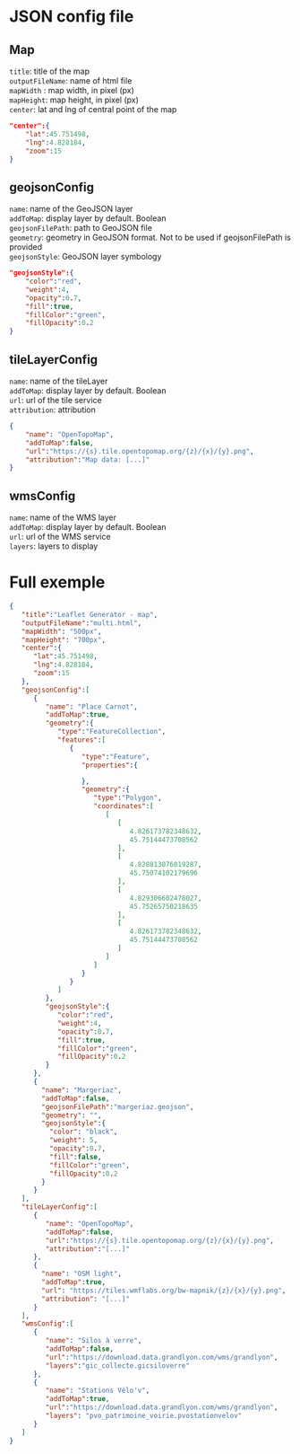 # JSON config file

## Map  
`title`: title of the map  
`outputFileName`: name of html file  
`mapWidth` : map width, in pixel (px)  
`mapHeight`: map height, in pixel (px)  
`center`: lat and lng of central point of the map  

```json
"center":{  
    "lat":45.751498,
    "lng":4.828184,
    "zoom":15
}
```

## geojsonConfig  
`name`: name of the GeoJSON layer  
`addToMap`: display layer by default. Boolean  
`geojsonFilePath`: path to GeoJSON file  
`geometry`: geometry in GeoJSON format. Not to be used if geojsonFilePath is provided  
`geojsonStyle`: GeoJSON layer symbology  

```json
"geojsonStyle":{  
    "color":"red",
    "weight":4,
    "opacity":0.7,
    "fill":true,
    "fillColor":"green",
    "fillOpacity":0.2
}
```

## tileLayerConfig  
`name`: name of the tileLayer  
`addToMap`: display layer by default. Boolean  
`url`: url of the tile service  
`attribution`: attribution  

```json
{  
    "name": "OpenTopoMap",
    "addToMap":false,
    "url":"https://{s}.tile.opentopomap.org/{z}/{x}/{y}.png",
    "attribution":"Map data: [...]"
} 
```

## wmsConfig  
`name`: name of the WMS layer  
`addToMap`: display layer by default. Boolean  
`url`: url of the WMS service  
`layers`: layers to display  

# Full exemple
```json
{  
   "title":"Leaflet Generator - map",
   "outputFileName":"multi.html",
   "mapWidth": "500px",
   "mapHeight": "700px",
   "center":{  
      "lat":45.751498,
      "lng":4.828184,
      "zoom":15
   },
   "geojsonConfig":[
      {  
         "name": "Place Carnot",
         "addToMap":true,
         "geometry":{  
            "type":"FeatureCollection",
            "features":[  
               {  
                  "type":"Feature",
                  "properties":{  

                  },
                  "geometry":{  
                     "type":"Polygon",
                     "coordinates":[  
                        [  
                           [  
                              4.826173782348632,
                              45.75144473708562
                           ],
                           [  
                              4.828813076019287,
                              45.75074102179696
                           ],
                           [  
                              4.829306602478027,
                              45.75265750218635
                           ],
                           [  
                              4.826173782348632,
                              45.75144473708562
                           ]
                        ]
                     ]
                  }
               }
            ]
         },
         "geojsonStyle":{  
            "color":"red",
            "weight":4,
            "opacity":0.7,
            "fill":true,
            "fillColor":"green",
            "fillOpacity":0.2
         }
      },
      {
        "name": "Margeriaz",
        "addToMap":false,
        "geojsonFilePath":"margeriaz.geojson",
        "geometry": "",
        "geojsonStyle":{
          "color": "black",
          "weight": 5,
          "opacity":0.7,
          "fill":false,
          "fillColor":"green",
          "fillOpacity":0.2
        }
      }
   ],
   "tileLayerConfig":[  
      {  
         "name": "OpenTopoMap",
         "addToMap":false,
         "url":"https://{s}.tile.opentopomap.org/{z}/{x}/{y}.png",
         "attribution":"[...]"
      },
      {
        "name": "OSM light",
        "addToMap":true,
        "url": "https://tiles.wmflabs.org/bw-mapnik/{z}/{x}/{y}.png",
        "attribution": "[...]"
      }
   ],
   "wmsConfig":[
      {  
         "name": "Silos à verre",
         "addToMap":false,
         "url":"https://download.data.grandlyon.com/wms/grandlyon",
         "layers":"gic_collecte.gicsiloverre"
      },
      {
         "name": "Stations Vélo'v",
         "addToMap":true,
         "url":"https://download.data.grandlyon.com/wms/grandlyon",
         "layers": "pvo_patrimoine_voirie.pvostationvelov"
      }
   ]
}
```